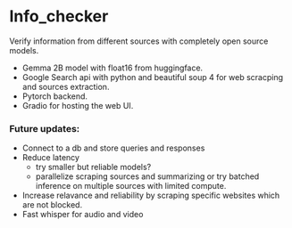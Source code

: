 # Info_checker
Verify information from different sources with completely open source models.
* Gemma 2B model with float16 from huggingface.
* Google Search api with python and beautiful soup 4 for web scracping and sources extraction.
* Pytorch backend.
* Gradio for hosting the web UI.

### Future updates:
* Connect to a db and store queries and responses
* Reduce latency
  * try smaller but reliable models?
  * parallelize scraping sources and summarizing or try batched inference on multiple sources with limited compute.
* Increase relavance and reliability by scraping specific websites which are not blocked.
* Fast whisper for audio and video

